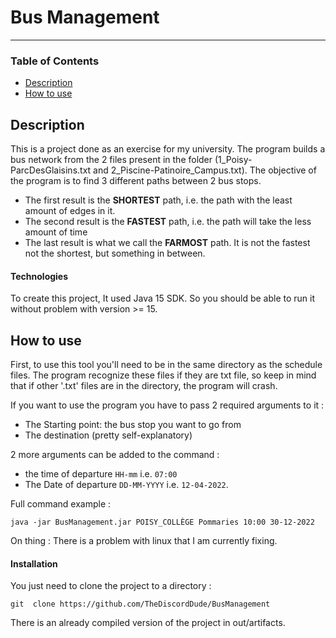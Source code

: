 # Bus Management

--- 

### Table of Contents 

- [Description](#description)
- [How to use](#how-to-use)

## Description

This is a project done as an exercise for my university. 
The program builds a bus network from the 2 files present in the folder (1_Poisy-ParcDesGlaisins.txt and 2_Piscine-Patinoire_Campus.txt).
The objective of the program is to find 3 different paths between 2 bus stops.

- The first result is the **SHORTEST** path, i.e. the path with the least amount of edges in it.
- The second result is the **FASTEST** path, i.e. the path will take the less amount of time
- The last result is what we call the **FARMOST** path. It is not the fastest not the shortest, but something in between.


#### Technologies

To create this project, It used Java 15 SDK.
So you should be able to run it without problem with version >= 15.

## How to use

First, to use this tool you'll need to be in the same directory as the schedule files.
The program recognize these files if they are txt file, so keep in mind that if other '.txt' files are in the directory, the program will crash.

If you want to use the program you have to pass 2 required arguments to it : 
- The Starting point: the bus stop you want to go from
- The destination (pretty self-explanatory)

2 more arguments can be added to the command :
- the time of departure `HH-mm` i.e. `07:00`
- The Date of departure `DD-MM-YYYY` i.e. `12-04-2022`. 

Full command example :

`java -jar BusManagement.jar POISY_COLLÈGE Pommaries 10:00 30-12-2022`

On thing : There is a problem with linux that I am currently fixing.  

#### Installation

You just need to clone the project to a directory : 

`git  clone https://github.com/TheDiscordDude/BusManagement`

There is an already compiled version of the project in out/artifacts.
